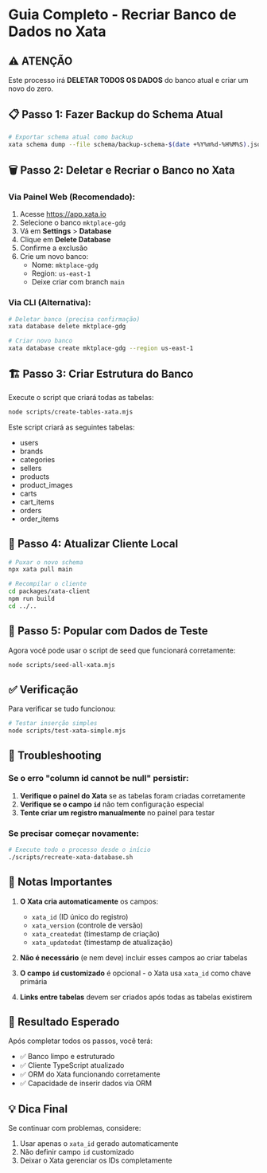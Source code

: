 # Guia Completo - Recriar Banco de Dados no Xata

## ⚠️ ATENÇÃO
Este processo irá **DELETAR TODOS OS DADOS** do banco atual e criar um novo do zero.

## 📋 Passo 1: Fazer Backup do Schema Atual

```bash
# Exportar schema atual como backup
xata schema dump --file schema/backup-schema-$(date +%Y%m%d-%H%M%S).json
```

## 🗑️ Passo 2: Deletar e Recriar o Banco no Xata

### Via Painel Web (Recomendado):

1. Acesse https://app.xata.io
2. Selecione o banco `mktplace-gdg`
3. Vá em **Settings** > **Database**
4. Clique em **Delete Database**
5. Confirme a exclusão
6. Crie um novo banco:
   - Nome: `mktplace-gdg`
   - Region: `us-east-1`
   - Deixe criar com branch `main`

### Via CLI (Alternativa):

```bash
# Deletar banco (precisa confirmação)
xata database delete mktplace-gdg

# Criar novo banco
xata database create mktplace-gdg --region us-east-1
```

## 🏗️ Passo 3: Criar Estrutura do Banco

Execute o script que criará todas as tabelas:

```bash
node scripts/create-tables-xata.mjs
```

Este script criará as seguintes tabelas:
- users
- brands
- categories
- sellers
- products
- product_images
- carts
- cart_items
- orders
- order_items

## 🔄 Passo 4: Atualizar Cliente Local

```bash
# Puxar o novo schema
npx xata pull main

# Recompilar o cliente
cd packages/xata-client
npm run build
cd ../..
```

## 🌱 Passo 5: Popular com Dados de Teste

Agora você pode usar o script de seed que funcionará corretamente:

```bash
node scripts/seed-all-xata.mjs
```

## ✅ Verificação

Para verificar se tudo funcionou:

```bash
# Testar inserção simples
node scripts/test-xata-simple.mjs
```

## 🚨 Troubleshooting

### Se o erro "column id cannot be null" persistir:

1. **Verifique o painel do Xata** se as tabelas foram criadas corretamente
2. **Verifique se o campo `id`** não tem configuração especial
3. **Tente criar um registro manualmente** no painel para testar

### Se precisar começar novamente:

```bash
# Execute todo o processo desde o início
./scripts/recreate-xata-database.sh
```

## 📝 Notas Importantes

1. **O Xata cria automaticamente** os campos:
   - `xata_id` (ID único do registro)
   - `xata_version` (controle de versão)
   - `xata_createdat` (timestamp de criação)
   - `xata_updatedat` (timestamp de atualização)

2. **Não é necessário** (e nem deve) incluir esses campos ao criar tabelas

3. **O campo `id` customizado** é opcional - o Xata usa `xata_id` como chave primária

4. **Links entre tabelas** devem ser criados após todas as tabelas existirem

## 🎯 Resultado Esperado

Após completar todos os passos, você terá:
- ✅ Banco limpo e estruturado
- ✅ Cliente TypeScript atualizado
- ✅ ORM do Xata funcionando corretamente
- ✅ Capacidade de inserir dados via ORM

## 💡 Dica Final

Se continuar com problemas, considere:
1. Usar apenas o `xata_id` gerado automaticamente
2. Não definir campo `id` customizado
3. Deixar o Xata gerenciar os IDs completamente 